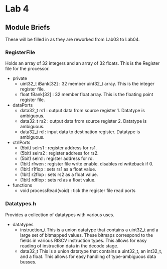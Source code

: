 # Lab 4
## Module Briefs
These will be filled in as they are reworked from Lab03 to Lab04.
### RegisterFile
Holds an array of 32 integers and an array of 32 floats. This is the Register file for the processor.
 - private
   - uint32_t iBank[32] : 32 member uint32_t array. This is the integer register file.
   - float fBank[32] : 32 member float array. This is the floating point register file.
 - dataPorts
   - data32_t rs1 : output data from source register 1. Datatype is ambiguous.
   - data32_t rs2 : output data from source register 2. Datatype is ambiguous.
   - data32_t rd : input data to destination register. Datatype is ambiguous.
 - ctrlPorts
   - (5bit) selrs1 : register address for rs1.
   - (5bit) selrs2 : register address for rs2.
   - (5bit) selrd : register address for rd.
   - (1bit) rfwen : register file write enable. disables rd writeback if 0.
   - (1bit) r1flop : sets rs1 as a float value.
   - (1bit) r2flop : sets rs2 as a float value.
   - (1bit) rdflop : sets rd as a float value.
 - functions
   - void processRead(void) : tick the register file read ports
### Datatypes.h
Provides a collection of datatypes with various uses.
 - datatypes
   - instruction_t
      This is a union datatype that contains a uint32_t and a large set of bitmapped values. These bitmaps correspond to the fields in various RISCV instruction types. This allows for easy reading of instruction data in the decode stage.
   - data32_t
      This is a union datatype that contains a uint32_t, an int32_t, and a float. This allows for easy handling of type-ambiguous data busses.